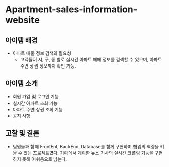 # Apartment-sales-information-website
## 아이템 배경
* 아파트 매물 정보 검색의 필요성
  * 고객들이 시, 구, 동 별로 실시간 아파트 매매 정보를 검색할 수 있으며, 아파트 주변 상권 정보까지 확인 가능.
## 아이템 소개
* 회원 가입 및 로그인 기능
* 실시간 아파트 조회 기능
* 아파트 주변 상권 조회 기능
* 공지 사항

## 고찰 및 결론
* 팀원들과 함께 FrontEnt, BackEnd, Database를 함께 구현하며 협업의 역량을 키울 수 있는 프로젝트였다. 기획에서 계획한 뉴스 기사의 실시간 크롤링 기능을 구현하지 못해 아쉬움으로 남는다.
